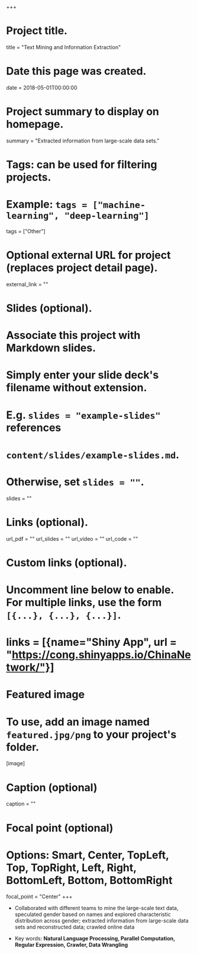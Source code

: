 +++
# Project title.
title = "Text Mining and Information Extraction"

# Date this page was created.
date = 2018-05-01T00:00:00

# Project summary to display on homepage.
summary = "Extracted information from large-scale data sets."

# Tags: can be used for filtering projects.
# Example: `tags = ["machine-learning", "deep-learning"]`
tags = ["Other"]

# Optional external URL for project (replaces project detail page).
external_link = ""

# Slides (optional).
#   Associate this project with Markdown slides.
#   Simply enter your slide deck's filename without extension.
#   E.g. `slides = "example-slides"` references 
#   `content/slides/example-slides.md`.
#   Otherwise, set `slides = ""`.
slides = ""

# Links (optional).
url_pdf = ""
url_slides = ""
url_video = ""
url_code = ""

# Custom links (optional).
#   Uncomment line below to enable. For multiple links, use the form `[{...}, {...}, {...}]`.
# links = [{name="Shiny App", url = "https://cong.shinyapps.io/ChinaNetwork/"}]

# Featured image
# To use, add an image named `featured.jpg/png` to your project's folder. 
[image]
  # Caption (optional)
  caption = ""
  
  # Focal point (optional)
  # Options: Smart, Center, TopLeft, Top, TopRight, Left, Right, BottomLeft, Bottom, BottomRight
  focal_point = "Center"
+++

- Collaborated with different teams to mine the large-scale text data, speculated gender based on names and explored characteristic distribution across gender; extracted information from large-scale data sets and reconstructed data; crawled online data

- Key words: **Natural Language Processing, Parallel Computation, Regular Expression, Crawler, Data Wrangling**









